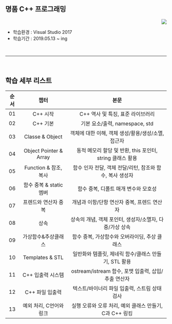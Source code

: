 ## 명품 C++ 프로그래밍

<div align="right"><a href="https://hits.seeyoufarm.com"/><img src="https://hits.seeyoufarm.com/api/count/incr/badge.svg?url=https://github.com/eona1301/Luxury_Programming_1st_edition"/></a></div>

- 학습환경 : Visual Studio 2017
- 학습기간 : 2019.05.13 ~ ing

<br>

---

<br>

## 학습 세부 리스트

| 순서  |          챕터           |                           본문                            |
| :---: | :---------------------: | :-------------------------------------------------------: |
|  01   |        C++ 시작         |             C++ 역사 및 특징, 표준 라이브러리             |
|  02   |        C++ 기본         |              기본 요소/출력, namespace, std               |
|  03   |     Classe & Object     |    객체에 대한 이해, 객체 생성/활용/생성/소멸, 접근자     |
|  04   | Object Pointer & Array  | 동적 메모리 할당 및 반환, this 포인터, string 클래스 활용 |
|  05   |  Function & 참조, 복사  | 함수 인자 전달, 객체 전달/리턴, 참조와 함수, 복사 생성자  |
|  06   | 함수 중복 & static 멤버 |           함수 중복, 디폴트 매개 변수와 모호성            |
|  07   |  프렌드와 연산자 중복   |        개념과 이항/단항 연산자 중복, 프렌드 연산자        |
|  08   |          상속           |  상속의 개념, 객체 포인터, 생성자/소멸자, 다중/가상 상속  |
|  09   |   가상함수&추상클래스   |       함수 중복, 가상함수와 오버라이딩, 추상 클래스       |
|  10   |     Templates & STL     |   일반화와 템플릿, 제네릭 함수/클래스 만들기, STL 활용    |
|  11   |    C++ 입출력 시스템    |    ostream/istream 함수, 포맷 입출력, 삽입/추출 연산자    |
|  12   |     C++ 파일 입출력     |       텍스트/바이너리 파일 입출력, 스트림 상태 검사       |
|  13   | 예외 처리, C언어와 링크 |  실행 오류와 오류 처리, 예외 클래스 만들기, C과 C++ 링킹  |
